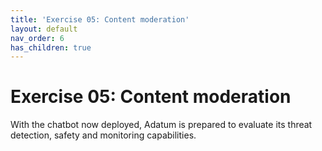 ```yaml
---
title: 'Exercise 05: Content moderation'
layout: default
nav_order: 6
has_children: true
---
```


# Exercise 05: Content moderation

With the chatbot now deployed, Adatum is prepared to evaluate its threat detection, safety and monitoring capabilities.